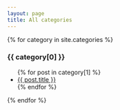 ```yaml
---
layout: page
title: All categories
---
```


{% for category in site.categories %}
  <h3 id='{{ category[0] }}'>{{ category[0] }}</h3>
  <ul>
    {% for post in category[1] %}
      <li><a href="{{ post.url | relative_url }}">{{ post.title }}</a></li>
    {% endfor %}
  </ul>
{% endfor %}
